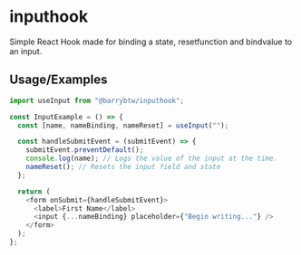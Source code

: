 # inputhook

Simple React Hook made for binding a state, resetfunction and bindvalue to an input.

## Usage/Examples

```javascript
import useInput from "@barrybtw/inputhook";

const InputExample = () => {
  const [name, nameBinding, nameReset] = useInput("");

  const handleSubmitEvent = (submitEvent) => {
    submitEvent.preventDefault();
    console.log(name); // Logs the value of the input at the time.
    nameReset(); // Resets the input field and state
  };

  return (
    <form onSubmit={handleSubmitEvent}>
      <label>First Name</label>
      <input {...nameBinding} placeholder={"Begin writing..."} />
    </form>
  );
};
```
